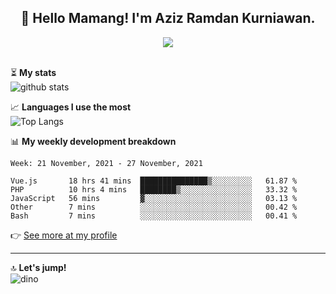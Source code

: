 <h2 align="center">👋 Hello Mamang! I'm Aziz Ramdan Kurniawan.</h2>  
<p align="center">
  <img src="https://komarev.com/ghpvc/?username=azizramdan"> <br><br>
</p>
    
⏳ **My stats**  
![github stats](https://github-readme-stats.vercel.app/api?username=azizramdan&show_icons=true&count_private=true&title_color=000&hide_border=true&hide_title=true)  

📈 **Languages I use the most**  
![Top Langs](https://github-readme-stats.vercel.app/api/top-langs/?username=azizramdan&layout=compact&langs_count=6&hide=tsql&hide_border=true&hide_title=true&exclude_repo=Futsal-Go,Futsal-Go-Admin,Sistem-Informasi-Sensus-Harian-Rawat-Inap)  

📊 **My weekly development breakdown**
<!--START_SECTION:waka-->
```text
Week: 21 November, 2021 - 27 November, 2021

Vue.js       18 hrs 41 mins  ███████████████▒░░░░░░░░░   61.87 % 
PHP          10 hrs 4 mins   ████████▒░░░░░░░░░░░░░░░░   33.32 % 
JavaScript   56 mins         ▓░░░░░░░░░░░░░░░░░░░░░░░░   03.13 % 
Other        7 mins          ░░░░░░░░░░░░░░░░░░░░░░░░░   00.42 % 
Bash         7 mins          ░░░░░░░░░░░░░░░░░░░░░░░░░   00.41 % 
```
<!--END_SECTION:waka-->
👉 [See more at my profile](https://wakatime.com/@azizramdan)
***
🔝 **Let's jump!**  
![dino](https://raw.githubusercontent.com/azizramdan/azizramdan/master/dino.gif)  
